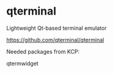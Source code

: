 # qterminal

Lightweight Qt-based terminal emulator

https://github.com/qterminal/qterminal

Needed packages from KCP:

qtermwidget